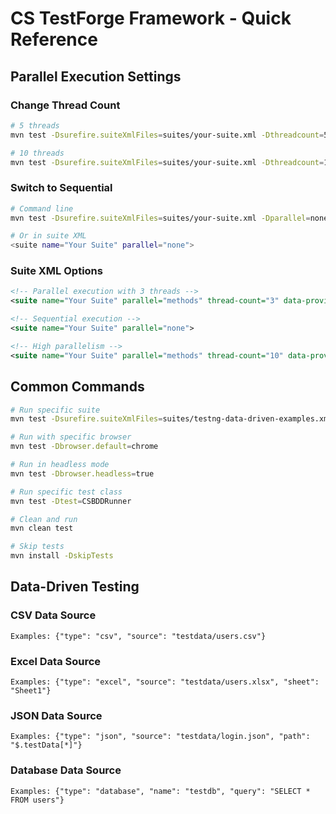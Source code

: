 # CS TestForge Framework - Quick Reference

## Parallel Execution Settings

### Change Thread Count
```bash
# 5 threads
mvn test -Dsurefire.suiteXmlFiles=suites/your-suite.xml -Dthreadcount=5 -Ddataproviderthreadcount=5

# 10 threads
mvn test -Dsurefire.suiteXmlFiles=suites/your-suite.xml -Dthreadcount=10 -Ddataproviderthreadcount=10
```

### Switch to Sequential
```bash
# Command line
mvn test -Dsurefire.suiteXmlFiles=suites/your-suite.xml -Dparallel=none

# Or in suite XML
<suite name="Your Suite" parallel="none">
```

### Suite XML Options
```xml
<!-- Parallel execution with 3 threads -->
<suite name="Your Suite" parallel="methods" thread-count="3" data-provider-thread-count="3">

<!-- Sequential execution -->
<suite name="Your Suite" parallel="none">

<!-- High parallelism -->
<suite name="Your Suite" parallel="methods" thread-count="10" data-provider-thread-count="10">
```

## Common Commands

```bash
# Run specific suite
mvn test -Dsurefire.suiteXmlFiles=suites/testng-data-driven-examples.xml

# Run with specific browser
mvn test -Dbrowser.default=chrome

# Run in headless mode
mvn test -Dbrowser.headless=true

# Run specific test class
mvn test -Dtest=CSBDDRunner

# Clean and run
mvn clean test

# Skip tests
mvn install -DskipTests
```

## Data-Driven Testing

### CSV Data Source
```gherkin
Examples: {"type": "csv", "source": "testdata/users.csv"}
```

### Excel Data Source
```gherkin
Examples: {"type": "excel", "source": "testdata/users.xlsx", "sheet": "Sheet1"}
```

### JSON Data Source
```gherkin
Examples: {"type": "json", "source": "testdata/login.json", "path": "$.testData[*]"}
```

### Database Data Source
```gherkin
Examples: {"type": "database", "name": "testdb", "query": "SELECT * FROM users"}
```